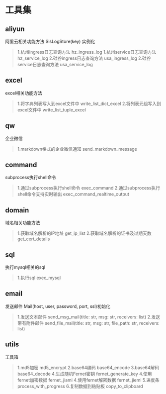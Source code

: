 # 工具集

## aliyun
阿里云相关功能方法 SlsLogStore(key) 实例化
> 1.杭州ingress日志查询方法  hz_ingress_log
> 1.杭州service日志查询方法  hz_service_log
> 2.硅谷ingress日志查询方法  usa_ingress_log
> 2.硅谷service日志查询方法  usa_service_log

## excel
excel相关功能方法
> 1.将字典列表写入到excel文件中 write_list_dict_excel
> 2.将列表元组写入到excel文件中 write_list_tuple_excel

## qw
企业微信
> 1.markdown格式的企业微信通知 send_markdown_message

## command
subprocess执行shell命令
> 1.通过subprocess执行shell命令 exec_command
> 2.通过subprocess执行shell命令支持实时输出 exec_command_realtime_output

## domain
域名相关功能方法
> 1.获取域名解析的IP地址 get_ip_list
> 2.获取域名解析的证书及过期天数 get_cert_details

## sql
执行mysql相关的sql
> 1.执行sql exec_mysql

## email
发送邮件 Mail(host, user, password, port, ssl)初始化
> 1.发送文本邮件 send_msg_mail(title: str, msg: str, receivers: list)
> 2.发送带有附件邮件 send_file_mail(title: str, msg: str, file_path: str, receivers: list)

## utils
工具箱
> 1.md5加密 md5_encrypt
> 2.base64编码 base64_encode
> 3.base64解码 base64_decode
> 4.生成随机Fernet密钥 fernet_generate_key
> 4.使用fernet加密数据 fernet_jiami
> 4.使用fernet解密数据 fernet_jiemi
> 5.进度条 process_with_progress
> 6.复制数据到粘贴板  copy_to_clipboard